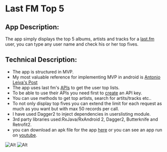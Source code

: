 # Last FM Top 5
## App Description:
The app simply displays the top 5 albums, artists and tracks for a [last.fm](https://www.last.fm/) user, you can type any user name and check his or her top fives.
## Technical Description:
* The app is structured in MVP.
* My most valuable reference for implementing MVP in android is [Antonio Leiva's Post](https://www.dropbox.com/s/r0wy953e50q0cra/feedback-app-release.apk?dl=0)
* The app uses last fm's [APIs](http://www.last.fm/api/intro) to get the user top lists.
* To be able to use their APIs you need first to [create](https://www.last.fm/api/account/create) an API key.
* You can use methods to get top artists, search for artits/tracks etc..
* To not only display top fives you can extend the limit for each request as much as you want but with max 50 records per call.
* I have used Dagger2 to inject dependencies in userslisting module. 
* 3rd party libraries used:RxJava/RxAndroid 2, Dagger2, Butterknife and Retrofit2.
* you can download an apk file for the app [here](https://www.dropbox.com/s/f9go7j9w02fcpai/Top5.apk?dl=0) or you can see an app run on [youtube](https://www.youtube.com/watch?v=g_takE--15Q).

![Alt](https://media.giphy.com/media/zR7Kx2hAXazCw/giphy.gif) ![Alt](https://media.giphy.com/media/lLfs1tSDSbQ08/giphy.gif)

